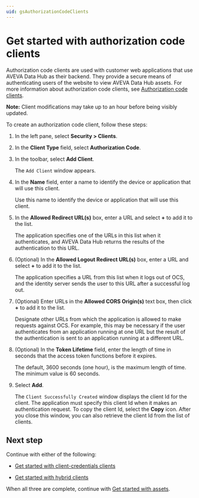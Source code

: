 ```yaml
---
uid: gsAuthorizationCodeClients
---
```


# Get started with authorization code clients

Authorization code clients are used with customer web applications that use AVEVA Data Hub as their backend. They provide a secure means of authenticating users of the website to view AVEVA Data Hub assets. For more information about authorization code clients, see [Authorization code clients](xref:ccClients#authorization-code-client).

**Note:** Client modifications may take up to an hour before being visibly updated.

To create an authorization code client, follow these steps:

1. In the left pane, select **Security > Clients**.

1. In the **Client Type** field, select **Authorization Code**.

1. In the toolbar, select **Add Client**.

   The `Add Client` window appears.

1. In the **Name** field, enter a name to identify the device or application that will use this client. 

   Use this name to identify the device or application that will use this client.

1. In the **Allowed Redirect URL(s)** box, enter a URL and select  **+**  to add it to the list. 

   The application specifies one of the URLs in this list when it authenticates, and AVEVA Data Hub returns the results of the authentication to this URL.

1. (Optional) In the **Allowed Logout Redirect URL(s)** box, enter a URL and select **+**  to add it to the list. 
   
   The application specifies a URL from this list when it logs out of OCS, and the identity server sends the user to this URL after a successful log out.
   
1. (Optional) Enter URLs in the **Allowed CORS Origin(s)** text box, then click **+** to add it to the list. <!--VTT, 12/13/21: New step added since it was missing. Requested by N. Parakh & A. Woodall.-->
   
   Designate other URLs from which the application is allowed to make requests against OCS. For example, this may be necessary if the user authenticates from an application running at one URL but the result of the authentication is sent to an application running at a different URL.

1. (Optional) In the **Token Lifetime** field, enter the length of time in seconds that the access token functions before it expires. 

   The default, 3600 seconds (one hour), is the maximum length of time. The minimum value is 60 seconds.

1. Select **Add**.  

   The `Client Successfully Created` window displays the client Id for the client. The application must specify this client Id when it makes an authentication request. To copy the client Id, select the **Copy** icon. After you close this window, you can also retrieve the client Id from the list of clients.

## Next step

Continue with either of the following:

- [Get started with client-credentials clients](xref:gsClientCredentialsClients) 

- [Get started with hybrid clients](xref:gsHybridClients)

When all three are complete, continue with [Get started with assets](xref:gsAssets).